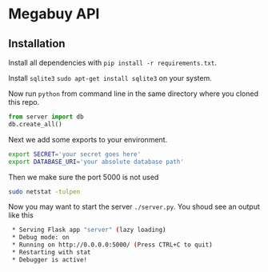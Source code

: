 # Megabuy API

## Installation

Install all dependencies with `pip install -r requirements.txt`.

Install `sqlite3` `sudo apt-get install sqlite3` on your system.

Now run `python` from command line in the same directory where you cloned this repo.

```python
from server import db
db.create_all()
```
Next we add some exports to your environment.

```sh
export SECRET='your secret goes here'
export DATABASE_URI='your absolute database path'
```

Then we make sure the port 5000 is not used

```sh
sudo netstat -tulpen
```

Now you may want to start the server `./server.py`. You shoud see an output like this

```sh
 * Serving Flask app "server" (lazy loading)
 * Debug mode: on
 * Running on http://0.0.0.0:5000/ (Press CTRL+C to quit)
 * Restarting with stat
 * Debugger is active!
```
